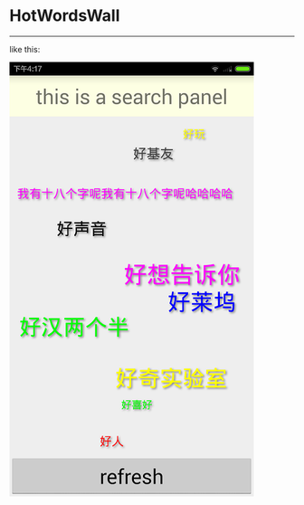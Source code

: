 # HotWordsWall #

----------
like this:


![](https://github.com/Vigi0303/HotWordsWall/blob/master/Screenshot_2015-05-30-16-17-12.png)
